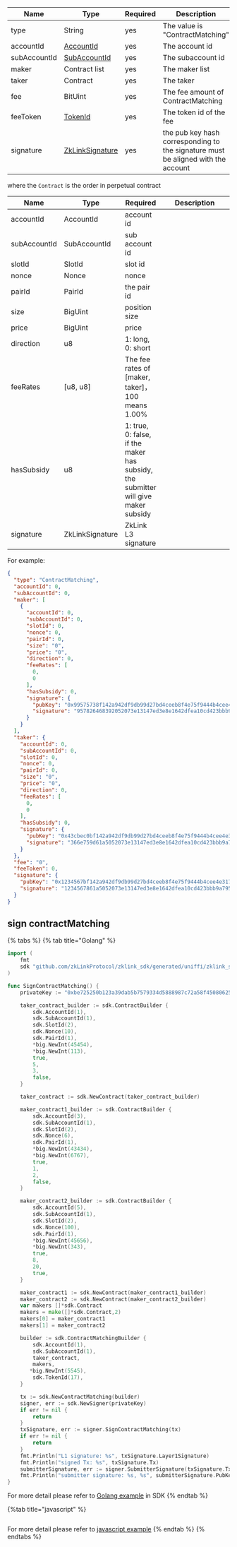 <table>
<thead><tr><th width="20">Name</th><th width="20">Type</th><th width="10">Required</th><th width="250">Description</th></tr></thead>
<tbody>
<tr><td> type         </td><td> String          </td><td> yes       </td><td> The value is "ContractMatching"                                                  </td></tr>
<tr><td> accountId    </td><td> <a href="../data_types.md#accountid">AccountId</a>       </td><td> yes       </td><td> The account id                                                                   </td></tr>
<tr><td> subAccountId </td><td> <a href="../data_types.md#subaccountid">SubAccountId</a>    </td><td> yes       </td><td> The subaccount id                                                                </td></tr>
<tr><td> maker        </td><td> Contract list   </td><td> yes       </td><td> The maker list                                                                   </td></tr>
<tr><td> taker        </td><td> Contract    </td><td> yes       </td><td> The taker                                                                        </td></tr>
<tr><td> fee          </td><td> BitUint         </td><td> yes       </td><td> The fee amount of ContractMatching                                               </td></tr>
<tr><td> feeToken     </td><td> <a href="../data_types.md#tokenid">TokenId</a>         </td><td> yes       </td><td> The token id of the fee                                                          </td></tr>
<tr><td> signature    </td><td> <a href="../data_types.md#zklinksignature">ZkLinkSignature</a> </td><td> yes       </td><td> the pub key hash corresponding to the signature must be aligned with the account </td></tr>
</tbody>
</table>


where the `Contract` is the order in perpetual contract


<table>
<thead><tr><th width="20">Name</th><th width="20">Type</th><th width="10">Required</th><th width="250">Description</th></tr></thead>
<tbody>
<tr><td> accountId    </td><td> <a ref="../data_types.md#accountid">AccountId</a>       </td><td> account id                                                                         </td></tr>
<tr><td> subAccountId </td><td> <a ref="../data_types.md#SubAccountId">SubAccountId</a>  </td><td> sub account id                                                                     </td></tr>
<tr><td> slotId       </td><td> <a ref="../data_types#slotid">SlotId</a>            </td><td> slot id                                                                            </td></tr>
<tr><td> nonce        </td><td> <a ref="../data_types#nonce">Nonce</a>               </td><td> nonce                                                                              </td></tr>
<tr><td> pairId       </td><td> <a ref="../data_types.md#PairId">PairId</a>             </td><td> the pair id                                                                        </td></tr>
<tr><td> size         </td><td> BigUint                                       </td><td> position size                                                                      </td></tr>
<tr><td> price        </td><td> BigUint                                       </td><td> price                                                                              </td></tr>
<tr><td> direction    </td><td> u8                                            </td><td> 1: long, 0: short                                                                  </td></tr>
<tr><td> feeRates     </td><td> [u8, u8]                                      </td><td> The fee rates of [maker, taker]，100 means 1.00%                                    </td></tr>
<tr><td> hasSubsidy   </td><td> u8                                            </td><td> 1: true, 0: false, if the maker has subsidy, the submitter will give maker subsidy </td></tr>
<tr><td> signature    </td><td> <a ref="../data_types.md#ZkLinkSignature">ZkLinkSignature</a>           </td><td> ZkLink L3 signature                                                                </td></tr>
</tbody>
</table>


For example:

```json
{
  "type": "ContractMatching",
  "accountId": 0,
  "subAccountId": 0,
  "maker": [
    {
      "accountId": 0,
      "subAccountId": 0,
      "slotId": 0,
      "nonce": 0,
      "pairId": 0,
      "size": "0",
      "price": "0",
      "direction": 0,
      "feeRates": [
        0,
        0
      ],
      "hasSubsidy": 0,
      "signature": {
        "pubKey": "0x99575738f142a942df9db99d27bd4ceeb8f4e75f9444b4cee4e3170965854404",
        "signature": "957826468392052073e13147ed3e8e1642dfea10cd423bbb9a795932a15a4c122fa5e71c35a7d59198fa2d7ed28bb1f44e5c5392049607347855243ddc027d00"
      }
    }
  ],
  "taker": {
    "accountId": 0,
    "subAccountId": 0,
    "slotId": 0,
    "nonce": 0,
    "pairId": 0,
    "size": "0",
    "price": "0",
    "direction": 0,
    "feeRates": [
      0,
      0
    ],
    "hasSubsidy": 0,
    "signature": {
      "pubKey": "0x43cbec0bf142a942df9db99d27bd4ceeb8f4e75f9444b4cee4e3170965854404",
      "signature": "366e759d61a5052073e13147ed3e8e1642dfea10cd423bbb9a795932a15a4c122fa5e71c35a7d59198fa2d7ed28bb1f44e5c5392049607347855243ddc027d00"
    }
  },
  "fee": "0",
  "feeToken": 0,
  "signature": {
    "pubKey": "0x1234567bf142a942df9db99d27bd4ceeb8f4e75f9444b4cee4e3170965854404",
    "signature": "1234567861a5052073e13147ed3e8e1642dfea10cd423bbb9a795932a15a4c122fa5e71c35a7d59198fa2d7ed28bb1f44e5c5392049607347855243ddc027d00"
  }
}
```

## sign contractMatching

{% tabs %}
{% tab title="Golang" %}
```go
import (
    fmt
    sdk "github.com/zkLinkProtocol/zklink_sdk/generated/uniffi/zklink_sdk"
)

func SignContractMatching() {
    privateKey := "0xbe725250b123a39dab5b7579334d5888987c72a58f4508062545fe6e08ca94f4"

	taker_contract_builder := sdk.ContractBuilder {
        sdk.AccountId(1),
        sdk.SubAccountId(1),
        sdk.SlotId(2),
        sdk.Nonce(10),
        sdk.PairId(1),
        *big.NewInt(45454),
        *big.NewInt(113),
        true,
        5,
        3,
        false,
    }

    taker_contract := sdk.NewContract(taker_contract_builder)

    maker_contract1_builder := sdk.ContractBuilder {
        sdk.AccountId(3),
        sdk.SubAccountId(1),
        sdk.SlotId(2),
        sdk.Nonce(6),
        sdk.PairId(1),
        *big.NewInt(43434),
        *big.NewInt(6767),
        true,
        1,
        2,
        false,
    }

    maker_contract2_builder := sdk.ContractBuilder {
        sdk.AccountId(5),
        sdk.SubAccountId(1),
        sdk.SlotId(2),
        sdk.Nonce(100),
        sdk.PairId(1),
        *big.NewInt(45656),
        *big.NewInt(343),
        true,
        8,
        20,
        true,
    }

    maker_contract1 := sdk.NewContract(maker_contract1_builder)
    maker_contract2 := sdk.NewContract(maker_contract2_builder)
    var makers []*sdk.Contract
    makers = make([]*sdk.Contract,2)
    makers[0] = maker_contract1
    makers[1] = maker_contract2

    builder := sdk.ContractMatchingBuilder {
        sdk.AccountId(1),
        sdk.SubAccountId(1),
        taker_contract,
        makers,
       *big.NewInt(5545),
        sdk.TokenId(17),
    }

    tx := sdk.NewContractMatching(builder)
    signer, err := sdk.NewSigner(privateKey)
    if err != nil {
        return
    }
    txSignature, err := signer.SignContractMatching(tx)
    if err != nil {
        return
    }
    fmt.Println("L1 signature: %s", txSignature.Layer1Signature)
    fmt.Println("signed Tx: %s", txSignature.Tx)
    submitterSignature, err := signer.SubmitterSignature(txSignature.Tx)
    fmt.Println("submitter signature: %s, %s", submitterSignature.PubKey, submitterSignature.Signature)
}
```

For more detail please refer to [Golang example](https://github.com/zkLinkProtocol/zklink_sdk/tree/main/examples/Golang) in SDK
{% endtab %}

{%tab title="javascript" %}

```javascript

```

For more detail please refer to [javascript example](https://github.com/zkLinkProtocol/zklink_sdk/tree/main/examples/Javascript)
{% endtab %}
{% endtabs %}
